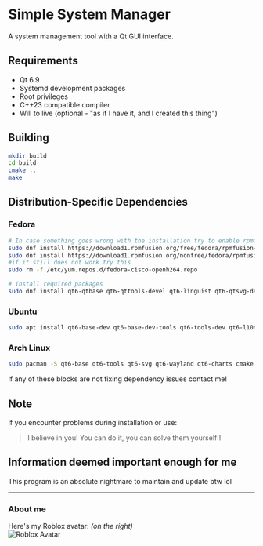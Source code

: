 # Simple System Manager

A system management tool with a Qt GUI interface.

## Requirements
- Qt 6.9
- Systemd development packages
- Root privileges
- C++23 compatible compiler
- Will to live (optional - "as if I have it, and I created this thing")

## Building
```bash
mkdir build
cd build
cmake ..
make
```

## Distribution-Specific Dependencies

### Fedora
```bash
# In case something goes wrong with the installation try to enable rpmfusion
sudo dnf install https://download1.rpmfusion.org/free/fedora/rpmfusion-free-release-$(rpm -E %fedora).noarch.rpm
sudo dnf install https://download1.rpmfusion.org/nonfree/fedora/rpmfusion-nonfree-release-$(rpm -E %fedora).noarch.rpm
#if it still does not work try this
sudo rm -f /etc/yum.repos.d/fedora-cisco-openh264.repo

# Install required packages
sudo dnf install qt6-qtbase qt6-qttools-devel qt6-linguist qt6-qtsvg-devel qt6-qtwayland qt6-qtcharts-devel cmake gcc-g++ systemd-devel
```

### Ubuntu
```bash
sudo apt install qt6-base-dev qt6-base-dev-tools qt6-tools-dev qt6-l10n-tools libqt6svg6-dev qt6-qpa-plugins qt6-wayland libqt6charts6-dev libqt6charts6 cmake build-essential libsystemd-dev
```

### Arch Linux
```bash
sudo pacman -S qt6-base qt6-tools qt6-svg qt6-wayland qt6-charts cmake base-devel systemd
```

If any of these blocks are not fixing dependency issues contact me!

## Note
If you encounter problems during installation or use:
> I believe in you! You can do it, you can solve them yourself!!

## Information deemed important enough for me
This program is an absolute nightmare to maintain and update btw lol

---

### About me
Here's my Roblox avatar: *(on the right)*  
![Roblox Avatar](https://i.imgur.com/bW3nmVZ.png)


